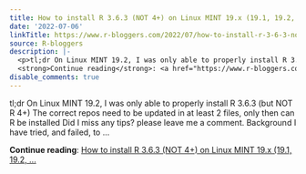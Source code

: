```yaml
---
title: How to install R 3.6.3 (NOT 4+) on Linux MINT 19.x (19.1, 19.2, 19.3)
date: '2022-07-06'
linkTitle: https://www.r-bloggers.com/2022/07/how-to-install-r-3-6-3-not-4-on-linux-mint-19-x-19-1-19-2-19-3/
source: R-bloggers
description: |-
  <p>tl;dr On Linux MINT 19.2, I was only able to properly install R 3.6.3 (but NOT R 4+) The correct repos need to be updated in at least 2 files, only then can R be installed Did I miss any tips? please leave me a comment. Background I have tried, and failed, to ...</p>
  <strong>Continue reading</strong>: <a href="https://www.r-bloggers.com/2022/07/how-to-install-r-3-6-3-not-4-on-linux-mint-19-x-19-1-19-2-19-3/">How to install R 3.6.3 (NOT 4+) on Linux MINT 19.x (19.1, 19.2, ...
disable_comments: true
---
```

<p>tl;dr On Linux MINT 19.2, I was only able to properly install R 3.6.3 (but NOT R 4+) The correct repos need to be updated in at least 2 files, only then can R be installed Did I miss any tips? please leave me a comment. Background I have tried, and failed, to ...</p>
<strong>Continue reading</strong>: <a href="https://www.r-bloggers.com/2022/07/how-to-install-r-3-6-3-not-4-on-linux-mint-19-x-19-1-19-2-19-3/">How to install R 3.6.3 (NOT 4+) on Linux MINT 19.x (19.1, 19.2, ...